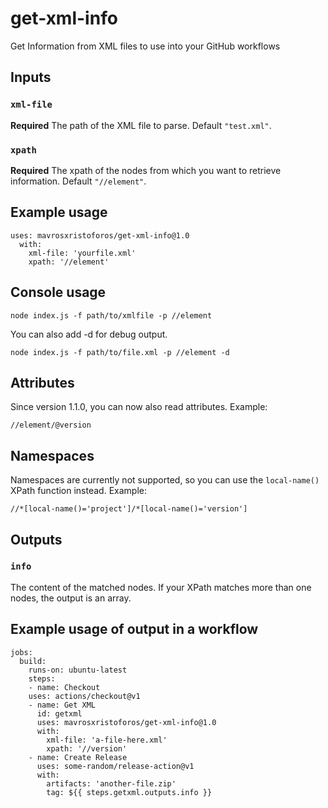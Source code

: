 # get-xml-info
 Get Information from XML files to use into your GitHub workflows

## Inputs

### `xml-file`

**Required** The path of the XML file to parse. Default `"test.xml"`.

### `xpath`

**Required** The xpath of the nodes from which you want to retrieve information. Default `"//element"`.

## Example usage

    uses: mavrosxristoforos/get-xml-info@1.0
      with:
        xml-file: 'yourfile.xml'
        xpath: '//element'

## Console usage

    node index.js -f path/to/xmlfile -p //element
    
You can also add -d for debug output.

    node index.js -f path/to/file.xml -p //element -d

## Attributes

Since version 1.1.0, you can now also read attributes. Example:

    //element/@version

## Namespaces

Namespaces are currently not supported, so you can use the `local-name()` XPath function instead. Example: 

    //*[local-name()='project']/*[local-name()='version']

## Outputs

### `info`

The content of the matched nodes. If your XPath matches more than one nodes, the output is an array.

## Example usage of output in a workflow

    jobs:
      build:
        runs-on: ubuntu-latest
        steps:
        - name: Checkout
        uses: actions/checkout@v1
        - name: Get XML
          id: getxml
          uses: mavrosxristoforos/get-xml-info@1.0
          with:
            xml-file: 'a-file-here.xml'
            xpath: '//version'
        - name: Create Release
          uses: some-random/release-action@v1
          with:
            artifacts: 'another-file.zip'
            tag: ${{ steps.getxml.outputs.info }}
